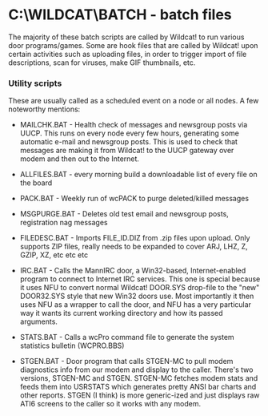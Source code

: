 # C:\WILDCAT\BATCH - batch files

The majority of these batch scripts are called by Wildcat! to run various
door programs/games. Some are hook files that are called by Wildcat! upon
certain activities such as uploading files, in order to trigger import
of file descriptions, scan for viruses, make GIF thumbnails, etc.

### Utility scripts

These are usually called as a scheduled event on a node or all nodes.
A few noteworthy mentions:

- MAILCHK.BAT - Health check of messages and newsgroup posts via UUCP.
  This runs on every node every few hours, generating some automatic
  e-mail and newsgroup posts. This is used to check that messages are
  making it from Wildcat! to the UUCP gateway over modem and then out
  to the Internet.

- ALLFILES.BAT - every morning build a downloadable list of every file
  on the board

- PACK.BAT - Weekly run of wcPACK to purge deleted/killed messages

- MSGPURGE.BAT - Deletes old test email and newsgroup posts, registration
  nag messages

- FILEDESC.BAT - Imports FILE_ID.DIZ from .zip files upon upload. Only
  supports ZIP files, really needs to be expanded to cover ARJ, LHZ, Z,
  GZIP, XZ, etc etc etc

- IRC.BAT - Calls the MannIRC door, a Win32-based, Internet-enabled
  program to connect to Internet IRC services. This one is special because
  it uses NFU to convert normal Wildcat! DOOR.SYS drop-file to the "new"
  DOOR32.SYS style that new Win32 doors use. Most importantly it then uses
  NFU as a wrapper to call the door, and NFU has a very particular way it
  wants its current working directory and how its passed arguments.

- STATS.BAT - Calls a wcPro command file to generate the system statistics
  bulletin (WCPRO.BBS) 

- STGEN.BAT - Door program that calls STGEN-MC to pull modem diagnostics
  info from our modem and display to the caller. There's two versions,
  STGEN-MC and STGEN. STGEN-MC fetches modem stats and feeds them into
  USRSTATS which generates pretty ANSI bar charts and other reports.
  STGEN (I think) is more generic-ized and just displays raw ATI6 screens
  to the caller so it works with any modem.

    


